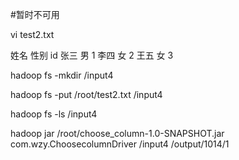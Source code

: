 #暂时不可用

vi test2.txt

姓名 性别 id
张三 男 1
李四 女 2
王五 女 3



hadoop fs -mkdir /input4 


hadoop fs -put /root/test2.txt /input4


hadoop fs -ls /input4 



hadoop jar /root/choose_column-1.0-SNAPSHOT.jar com.wzy.ChoosecolumnDriver /input4 /output/1014/1